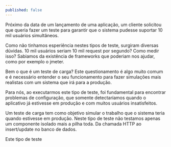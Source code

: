 ```yaml
---
published: false
---
```

Próximo da data de um lançamento de uma aplicação, um cliente solicitou que queria fazer um teste para garantir que o sistema pudesse suportar 10 mil usuários simultâneos. 

Como não tinhamos esperiência nestes tipos de teste, surgiram diversas dúvidas. 10 mil usuários seriam 10 mil request por segundo? Como medir isso? Sabiamos da existência de frameworks que poderiam nos ajudar, como por exemplo o jmeter.

Bem o que é um teste de carga? Este questionamento é algo muito comum e é necessário entender o seu funcionamento para fazer simulações mais realistas com um sistema que irá para a produção.

Para nós, ao executarmos este tipo de teste, foi fundamental para encontrar problemas de configuração, que somente detectaríamos quando o aplicativo já estivesse em produção e com muitos usuários insatisfeitos.

Um teste de carga tem como objetivo simular o trabalho que o sistema teria quando estivesse em produção. Neste tipo de teste não testamos apenas um componente isolado mais a pilha toda. Da chamada HTTP ao insert/update no banco de dados.

Este tipo de teste 